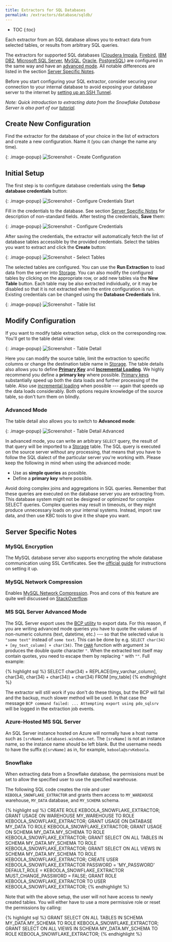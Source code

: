 ```yaml
---
title: Extractors for SQL Databases
permalink: /extractors/database/sqldb/
---
```


* TOC
{:toc}

Each extractor from an SQL database allows you to extract data from selected tables, or results from arbitrary SQL queries.

The extractors for supported SQL databases ([Cloudera Impala](https://www.cloudera.com/products/apache-hadoop/impala.html), 
[Firebird](http://www.firebirdsql.org/), [IBM DB2](http://www.ibm.com/analytics/us/en/technology/db2/), 
[Microsoft SQL Server](https://www.microsoft.com/en/server-cloud/products/sql-server/), [MySQL](https://www.mysql.com/),
[Oracle](http://www.oracle.com/index.html), [PostgreSQL](http://www.postgresql.org/)) are configured
in the same way and have an [advanced mode](/extractors/database/sqldb/#advanced-mode). All notable differences are listed 
in the section [Server Specific Notes](#server-specific-notes).

Before you start configuring your SQL extractor, consider securing your connection to your internal database to avoid exposing 
your database server to the internet by [setting up an SSH Tunnel](/extractors/database/#connecting-to-database).

*Note: Quick introduction to extracting data from the Snowflake Database Server is also part of our [tutorial](/tutorial/load/database/).*

## Create New Configuration
Find the extractor for the database of your choice in the list of extractors and create a new configuration. Name it (you can change the name any time).

{: .image-popup}
![Screenshot - Create Configuration](/extractors/database/sqldb/create-configuration.png)

## Initial Setup
The first step is to configure database credentials using the **Setup database credentials** button:

{: .image-popup}
![Screenshot - Configure Credentials Start](/extractors/database/sqldb/configure-credentials-1.png)

Fill in the credentials to the database. See section [Server Specific Notes](#server-specific-notes) for description of non-standard fields.
After testing the credentials, **Save** them:

{: .image-popup}
![Screenshot - Configure Credentials](/extractors/database/sqldb/configure-credentials-2.png)

After saving the credentials, the extractor will automatically fetch the list of database tables accessible by the provided credentials.
Select the tables you want to extract and click the **Create** button:

{: .image-popup}
![Screenshot - Select Tables](/extractors/database/sqldb/select-tables-1.png)

The selected tables are configured. You can use the **Run Extraction** to load data from the server into [Storage](/storage/).
You can also modify the configured tables by clicking on the appropriate row, or add new tables via the **New Table** button.
Each table may be also extracted individually, or it may be disabled so that it is not extracted when the entire configuration is run.
Existing credentials can be changed using the **Database Credentials** link.

{: .image-popup}
![Screenshot - Table list](/extractors/database/sqldb/table-list-1.png)

## Modify Configuration
If you want to modify table extraction setup, click on the corresponding row. You'll get to the table detail view:

{: .image-popup}
![Screenshot - Table Detail](/extractors/database/sqldb/table-detail-1.png)

Here you can modify the source table, limit the extraction to specific columns or change the destination table name in
[Storage](/storage/). The table details also allows you to define [**Primary Key**](/storage/tables/#primary-keys-and-indexes)
and [**Incremental Loading**](/storage/tables/#incremental-loading).
We highly recommend you define a **primary key** where possible. [Primary keys](/storage/tables/#primary-keys-and-indexes) substantially
speed up both the data loads and further processing of the table. Also
use [incremental loading](/storage/tables/#incremental-loading) when possible --- again that speeds up the data loads considerably.
Both options require knowledge of the source table, so don't turn them on blindly.

### Advanced Mode
The table detail also allows you to switch to **Advanced mode**:

{: .image-popup}
![Screenshot - Table Detail Advanced](/extractors/database/sqldb/table-detail-2.png)

In advanced mode, you can write an arbitrary `SELECT` query, the result of that query will be imported to a
[Storage](/storage/) table. The SQL query is executed on the source server without any processing, that means that
you have to follow the SQL dialect of the particular server you're working with.
Please keep the following in mind when using the advanced mode:

- Use as **simple queries** as possible.
- Define a **primary key** where possible.

Avoid doing complex joins and aggregations in SQL queries.
Remember that these queries are executed on the database server you are extracting from.
This database system might not be designed or optimized for complex SELECT queries.
Complex queries may result in timeouts, or they might produce unnecessary loads on your internal systems.
Instead, import raw data, and then use KBC tools to give it the shape you want.

## Server Specific Notes

### MySQL Encryption
The MySQL database server also supports encrypting the whole database communication using SSL Certificates. See the
[official guide](http://dev.mysql.com/doc/refman/5.7/en/creating-ssl-files-using-openssl.html) for instructions on setting it up.

### MySQL Network Compression
Enables [MySQL Network Compression](https://dev.mysql.com/doc/refman/5.7/en/group-replication-message-compression.html). Pros and cons
of this feature are quite well discussed on [StackOverflow](https://stackoverflow.com/questions/2506460/when-should-i-use-mysql-compressed-protocol).

### MS SQL Server Advanced Mode
The SQL Server export uses the [BCP utility](https://docs.microsoft.com/en-us/sql/tools/bcp-utility?view=sql-server-2017) to export data.
For this reason, if you are writing advanced mode queries you have to quote the values of non-numeric columns (text, datetime, etc.) --- so that the selected
value is `"some text"` instead of `some text`. This can be done by e.g. `SELECT char(34) + [my_text_column] + char(34)`.
The [`CHAR`](https://docs.microsoft.com/en-us/sql/t-sql/functions/char-transact-sql?view=sql-server-2017) function with argument `34` produces
the double quote character `"`.
When the extracted text itself may contain quotes, you need to escape them by replacing `"` with `""`. Full example:

{% highlight sql %}
SELECT char(34) + REPLACE([my_varchar_column], char(34), char(34) + char(34)) + char(34) FROM [my_table]
{% endhighlight %}

The extractor will still work if you don't do these things, but the BCP will fail and the backup, much slower method
will be used. In that case the message  `BCP command failed: ... Attempting export using pdo_sqlsrv` will be logged in the extraction
job events.

### Azure-Hosted MS SQL Server
An SQL Server instance hosted on Azure will normally have a host name such as `[srvName].databases.windows.net`.
The `[srvName]` is not an instance name, so the instance name should be left blank.
But the username needs to have the suffix `@[srvName]` as in, for example, `keboola@srvKeboola`.

### Snowflake
When extracting data from a Snowflake database, the permissions must be set to allow the
specified user to use the specified warehouse.

The following SQL code creates the role and user `KEBOOLA_SNOWFLAKE_EXTRACTOR` and grants them access
to `MY_WAREHOUSE` warehouse, `MY_DATA` database, and `MY_SCHEMA` schema.

{% highlight sql %}
CREATE ROLE KEBOOLA_SNOWFLAKE_EXTRACTOR;
GRANT USAGE ON WAREHOUSE MY_WAREHOUSE TO ROLE KEBOOLA_SNOWFLAKE_EXTRACTOR;
GRANT USAGE ON DATABASE MY_DATA TO ROLE KEBOOLA_SNOWFLAKE_EXTRACTOR;
GRANT USAGE ON SCHEMA MY_DATA.MY_SCHEMA TO ROLE KEBOOLA_SNOWFLAKE_EXTRACTOR;
GRANT SELECT ON ALL TABLES IN SCHEMA MY_DATA.MY_SCHEMA TO ROLE KEBOOLA_SNOWFLAKE_EXTRACTOR;
GRANT SELECT ON ALL VIEWS IN SCHEMA MY_DATA.MY_SCHEMA TO ROLE KEBOOLA_SNOWFLAKE_EXTRACTOR;
CREATE USER KEBOOLA_SNOWFLAKE_EXTRACTOR PASSWORD = 'MY_PASSWORD' DEFAULT_ROLE = KEBOOLA_SNOWFLAKE_EXTRACTOR MUST_CHANGE_PASSWORD = FALSE;
GRANT ROLE KEBOOLA_SNOWFLAKE_EXTRACTOR TO USER KEBOOLA_SNOWFLAKE_EXTRACTOR;
{% endhighlight %}

Note that with the above setup, the user will not have access to newly created tables.
You will either have to use a more permissive role or reset the permissions by calling:

{% highlight sql %}
GRANT SELECT ON ALL TABLES IN SCHEMA MY_DATA.MY_SCHEMA TO ROLE KEBOOLA_SNOWFLAKE_EXTRACTOR;
GRANT SELECT ON ALL VIEWS IN SCHEMA MY_DATA.MY_SCHEMA TO ROLE KEBOOLA_SNOWFLAKE_EXTRACTOR;
{% endhighlight %}
